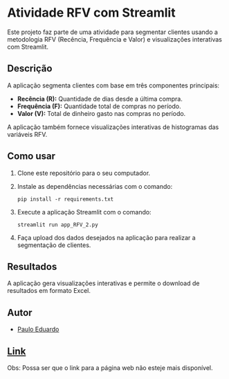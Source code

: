 # Atividade RFV com Streamlit

Este projeto faz parte de uma atividade para segmentar clientes usando a metodologia RFV (Recência, Frequência e Valor) e visualizações interativas com Streamlit.

## Descrição

A aplicação segmenta clientes com base em três componentes principais:

- **Recência (R):** Quantidade de dias desde a última compra.
- **Frequência (F):** Quantidade total de compras no período.
- **Valor (V):** Total de dinheiro gasto nas compras no período.

A aplicação também fornece visualizações interativas de histogramas das variáveis RFV.

## Como usar

1. Clone este repositório para o seu computador.

2. Instale as dependências necessárias com o comando:

    ```shell
    pip install -r requirements.txt
    ```

3. Execute a aplicação Streamlit com o comando:

    ```shell
    streamlit run app_RFV_2.py
    ```

4. Faça upload dos dados desejados na aplicação para realizar a segmentação de clientes.

## Resultados

A aplicação gera visualizações interativas e permite o download de resultados em formato Excel.

## Autor

- [Paulo Eduardo](https://github.com/SeuGitHub)

## [Link](https://rfv-e-streamlit.onrender.com)

Obs: Possa ser que o link para a página web não esteje mais disponível.



